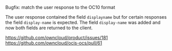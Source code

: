 Bugfix: match the user response to the OC10 format

The user response contained the field `displayname` but for certain responses
the field `display-name` is expected. The field `display-name` was added and
now both fields are returned to the client.

https://github.com/owncloud/product/issues/181
https://github.com/owncloud/ocis-ocs/pull/61
